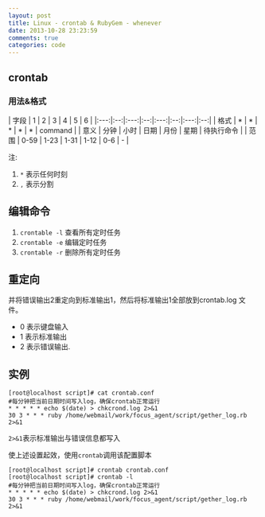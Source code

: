 ```yaml
---
layout: post
title: Linux - crontab & RubyGem - whenever
date: 2013-10-28 23:23:59
comments: true
categories: code
---
```

## crontab

### 用法&格式

| 字段 | 1 | 2 | 3 | 4 | 5 | 6 |
|:---:|:--:|:---:|:--:|:---:|:--:|:---:|:--:|
| 格式 | * | *  | * | * | * | command |
| 意义 | 分钟 | 小时 | 日期 | 月份 | 星期 | 待执行命令 |
| 范围 | 0-59 | 1-23 | 1-31 | 1-12 | 0-6 | - |

注:

1. `*` 表示任何时刻
2. `,` 表示分割

## 编辑命令

1. `crontable -l`  查看所有定时任务
2. `crontable -e`  编辑定时任务
3. `crontable -r`  删除所有定时任务

## 重定向

并将错误输出2重定向到标准输出1，然后将标准输出1全部放到crontab.log  文件。

-  0 表示键盘输入
-  1 表示标准输出
-  2 表示错误输出.

## 实例

    [root@localhost script]# cat crontab.conf 
    #每分钟把当前日期时间写入log，确保crontab正常运行
    * * * * * echo $(date) > chkcrond.log 2>&1
    30 3 * * * ruby /home/webmail/work/focus_agent/script/gether_log.rb 2>&1

`2>&1`表示标准输出与错误信息都写入

使上述设置起效，使用`crontab`调用该配置脚本

    [root@localhost script]# crontab crontab.conf 
    [root@localhost script]# crontab -l 
    #每分钟把当前日期时间写入log，确保crontab正常运行
    * * * * * echo $(date) > chkcrond.log 2>&1
    30 3 * * * ruby /home/webmail/work/focus_agent/script/gether_log.rb 2>&1

